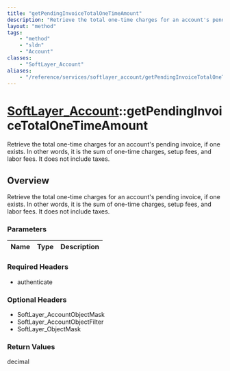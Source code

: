 ```yaml
---
title: "getPendingInvoiceTotalOneTimeAmount"
description: "Retrieve the total one-time charges for an account's pending invoice, if one exists. In other words, it is the sum of on... "
layout: "method"
tags:
    - "method"
    - "sldn"
    - "Account"
classes:
    - "SoftLayer_Account"
aliases:
    - "/reference/services/softlayer_account/getPendingInvoiceTotalOneTimeAmount"
---
```

# [SoftLayer_Account](/reference/services/SoftLayer_Account)::getPendingInvoiceTotalOneTimeAmount

Retrieve the total one-time charges for an account's pending invoice, if one exists. In other words, it is the sum of one-time charges, setup fees, and labor fees. It does not include taxes.


## Overview 
Retrieve the total one-time charges for an account's pending invoice, if one exists. In other words, it is the sum of one-time charges, setup fees, and labor fees. It does not include taxes.

### Parameters 
|Name | Type | Description |
| --- | --- | --- |


### Required Headers
* authenticate

### Optional Headers
* SoftLayer_AccountObjectMask
* SoftLayer_AccountObjectFilter
* SoftLayer_ObjectMask

### Return Values
decimal

